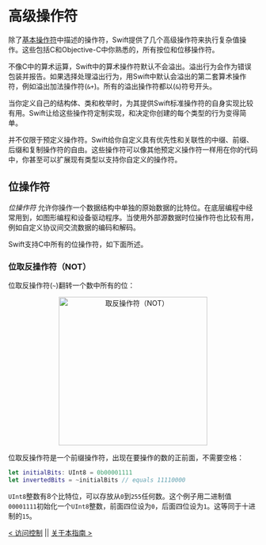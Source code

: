 # 高级操作符

除了[基本操作符](Basic_Operators.md)中描述的操作符，Swift提供了几个高级操作符来执行复杂值操作。这些包括C和Objective-C中你熟悉的，所有按位和位移操作符。

不像C中的算术运算，Swift中的算术操作符默认不会溢出。溢出行为会作为错误包装并报告。如果选择处理溢出行为，用Swift中默认会溢出的第二套算术操作符，例如溢出加法操作符(`&+`)。所有的溢出操作符都以(`&`)符号开头。

当你定义自己的结构体、类和枚举时，为其提供Swift标准操作符的自身实现比较有用。Swift让给这些操作符定制实现，和决定你创建的每个类型的行为变得简单。

并不仅限于预定义操作符。Swift给你自定义具有优先性和关联性的中缀、前缀、后缀和复制操作符的自由。这些操作符可以像其他预定义操作符一样用在你的代码中，你甚至可以扩展现有类型以支持你自定义的操作符。

## 位操作符

*位操作符* 允许你操作一个数据结构中单独的原始数据的比特位。在底层编程中经常用到，如图形编程和设备驱动程序。当使用外部源数据时位操作符也比较有用，例如自定义协议间交流数据的编码和解码。

Swift支持C中所有的位操作符，如下面所述。

### 位取反操作符（NOT）

位取反操作符(`~`)翻转一个数中所有的位：

<p align="center">
<img src="https://docs.swift.org/swift-book/_images/bitwiseNOT_2x.png" alt="取反操作符（NOT）" width="300"/>
</p>

位取反操作符是一个前缀操作符，出现在要操作的数的正前面，不需要空格：
```swift
let initialBits: UInt8 = 0b00001111
let invertedBits = ~initialBits // equals 11110000
```

`UInt8`整数有8个比特位，可以存放从`0`到`255`任何数。这个例子用二进制值`00001111`初始化一个`UInt8`整数，前面四位设为`0`，后面四位设为`1`。这等同于十进制的`15`。














[< 访问控制](Access_Control.md) || [关于本指南 >](../Language_Reference/Advanced_Operators.md)
